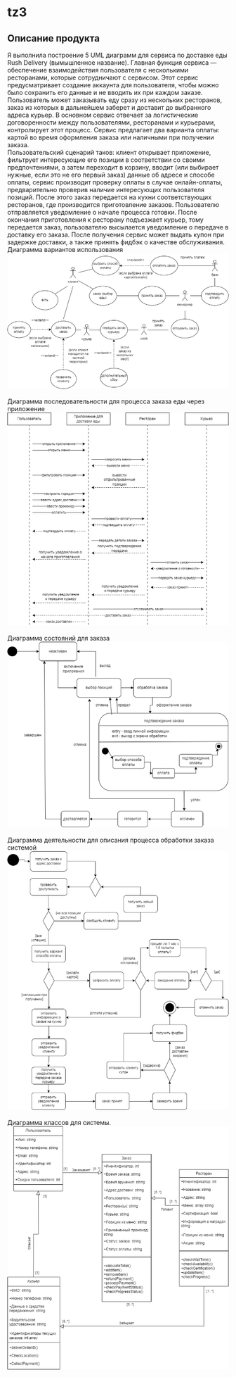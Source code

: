 # tz3
## Описание продукта 
Я выполнила построение 5 UML диаграмм для сервиса по доставке еды Rush Delivery (вымышленное название). Главная функция сервиса — обеспечение взаимодействия пользователя с несколькими ресторанами, которые сотрудничают с сервисом.  Этот сервис предусматривает создание аккаунта для пользователя, чтобы можно было сохранить его данные и не вводить их при каждом заказе. Пользователь может заказывать еду сразу из нескольких ресторанов, заказ из которых в дальнейшем заберет и доставит до выбранного адреса курьер. В основном сервис отвечает за логистические договоренности между пользователями, ресторанами и курьерами, контролирует этот процесс. Сервис предлагает два варианта оплаты: картой во время оформления заказа или наличными при получении заказа.    
Пользовательский сценарий таков: клиент открывает приложение, фильтрует интересующие его позиции в соответствии со своими предпочтениями, а затем переходит в корзину, вводит (или выбирает нужные, если это не его первый заказ) данные об адресе и способе оплаты, сервис производит проверку оплаты в случае онлайн-оплаты, предварительно проверив наличие интересующих пользователя позиций. После этого заказ передается на кухни соответствующих ресторанов, где производится приготовление заказов. Пользователю отправляется уведомление о начале процесса готовки. После окончания приготовления к ресторану подъезжает курьер, тому передается заказ, пользователю высылается уведомление о передаче в доставку его заказа. После получения сервис может выдать купон при задержке доставки, а также принять фидбэк о качестве обслуживания.   
Диаграмма вариантов использования
![Image alt](https://github.com/Daryakeke/tz3/raw/main/use_cases_diagram.png)
\
\
Диаграмма последовательности для процесса заказа еды через приложение
![Image alt](https://github.com/Daryakeke/tz3/raw/main/sequence_diagram.png)
\
\
Диаграмма состояний для заказа
![Image alt](https://github.com/Daryakeke/tz3/raw/main/state_diagram.png)
\
\
Диаграмма деятельности для описания процесса обработки заказа системой
![Image alt](https://github.com/Daryakeke/tz3/raw/main/activity_diagram.png)
\
\
Диаграмма классов для системы.
![Image alt](https://github.com/Daryakeke/tz3/raw/main/classes_diagram.png)
